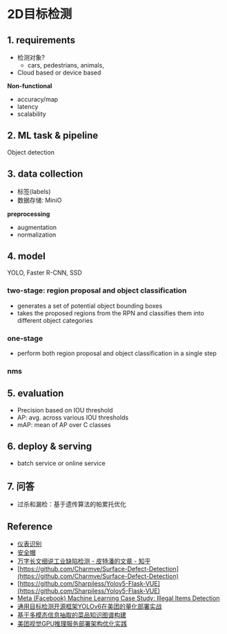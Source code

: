 # 2D目标检测

## 1. requirements
- 检测对象? 
  - cars, pedestrians, animals,
- Cloud based or device based

**Non-functional**
- accuracy/map
- latency
- scalability


## 2. ML task & pipeline
Object detection


## 3. data collection

- 标签(labels)
- 数据存储: MiniO

**preprocessing**
- augmentation
- normalization


## 4. model
YOLO, Faster R-CNN, SSD

### two-stage: region proposal and object classification
- generates a set of potential object bounding boxes
- takes the proposed regions from the RPN and classifies them into different object categories


### one-stage
- perform both region proposal and object classification in a single step


### nms


## 5. evaluation
- Precision based on IOU threshold
- AP: avg. across various IOU thresholds
- mAP: mean of AP over C classes

## 6. deploy & serving
- batch service or online service


## 7. 问答
- 过杀和漏检：基于遗传算法的帕累托优化


## Reference
- [仪表识别](https://github.com/hjptriplebee/meterReader)
- [安全帽](https://github.com/PeterH0323/Smart_Construction)
- [万字长文细说工业缺陷检测 - 皮特潘的文章 - 知乎](https://zhuanlan.zhihu.com/p/375828501)
- [https://github.com/Charmve/Surface-Defect-Detection](https://github.com/Charmve/Surface-Defect-Detection)
- [https://github.com/Sharpiless/Yolov5-Flask-VUE](https://github.com/Sharpiless/Yolov5-Flask-VUE)
- [Meta (Facebook) Machine Learning Case Study: Illegal Items Detection](https://jayfeng.medium.com/meta-facebook-machine-learning-case-study-illegal-items-detection-b5e5a4e8afd0)
- [通用目标检测开源框架YOLOv6在美团的量化部署实战](https://tech.meituan.com/2022/09/22/yolov6-quantization-in-meituan.html)
- [基于多模态信息抽取的菜品知识图谱构建](https://mp.weixin.qq.com/s/0isxFC4iVrMuNseFil7xRQ)
- [美团视觉GPU推理服务部署架构优化实践](https://tech.meituan.com/2023/02/09/inference-optimization-on-gpu-by-meituan-vision.html)
